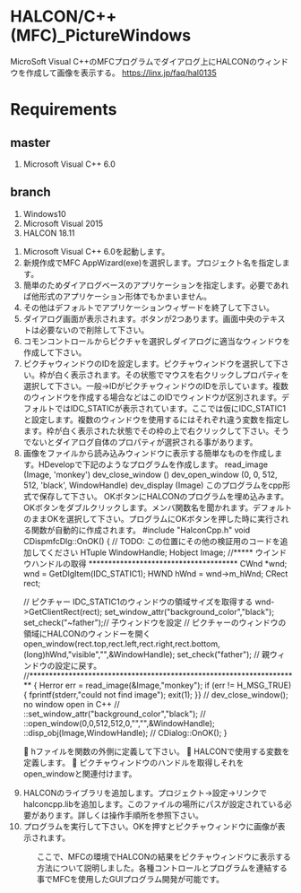 # HALCON/C++(MFC)_PictureWindows
MicroSoft Visual C++のMFCプログラムでダイアログ上にHALCONのウィンドウを作成して画像を表示する。
https://linx.jp/faq/hal0135

# Requirements
## master
<ol>
<li>Microsoft Visual C++ 6.0</li>
</ol>

## branch
<ol>
<li>Windows10</li>
<li>Microsoft Visual 2015</li>
<li>HALCON 18.11</li>
</ol>

<ol>
<li>Microsoft Visual C++ 6.0を起動します。</li>
<li>新規作成でMFC AppWizard(exe)を選択します。プロジェクト名を指定します。</li>
<li>簡単のためダイアログベースのアプリケーションを指定します。必要であれば他形式のアプリケーション形体でもかまいません。</li>
<li>その他はデフォルトでアプリケーションウィザードを終了して下さい。</li>
<li>ダイアログ画面が表示されます。ボタンが2つあります。画面中央のテキストは必要ないので削除して下さい。</li>
<li>コモンコントロールからピクチャを選択しダイアログに適当なウィンドウを作成して下さい。</li>
<li>ピクチャウィンドウのIDを設定します。ピクチャウィンドウを選択して下さい。枠が白く表示されます。その状態でマウスを右クリックしプロパティを選択して下さい。一般→IDがピクチャウィンドウのIDを示しています。複数のウィンドウを作成する場合などはこのIDでウィンドウが区別されます。デフォルトではIDC_STATICが表示されています。ここでは仮にIDC_STATIC1と設定します。複数のウィンドウを使用するにはそれぞれ違う変数を指定します。枠が白く表示された状態でその枠の上で右クリックして下さい。そうでないとダイアログ自体のプロパティが選択される事があります。</li>
<li>画像をファイルから読み込みウィンドウに表示する簡単なものを作成します。HDevelopで下記のようなプログラムを作成します。
read_image (Image, 'monkey')
dev_close_window ()
dev_open_window (0, 0, 512, 512, 'black', WindowHandle)
dev_display (Image)
このプログラムをcpp形式で保存して下さい。
<lo>OKボタンにHALCONのプログラムを埋め込みます。OKボタンをダブルクリックします。メンバ関数名を聞かれます。デフォルトのままOKを選択して下さい。プログラムにOKボタンを押した時に実行される関数が自動的に作成されます。
#include "HalconCpp.h"
void CDispmfcDlg::OnOK() 
{
// TODO: この位置にその他の検証用のコードを追加してください
  HTuple   WindowHandle;
  Hobject  Image;
//***** ウインドウハンドルの取得 **************************************
CWnd *wnd; wnd = GetDlgItem(IDC_STATIC1); 
HWND hWnd = wnd->m_hWnd;
CRect rect;

// ピクチャー IDC_STATIC1のウィンドウの領域サイズを取得する
wnd->GetClientRect(rect); 
set_window_attr("background_color","black");
set_check("~father");// 子ウィンドウを設定
// ピクチャーのウィンドウの領域にHALCONのウィンドーを開く
open_window(rect.top,rect.left,rect.right,rect.bottom,(long)hWnd,"visible","",&WindowHandle); 
set_check("father"); // 親ウィンドウの設定に戻す。
//*********************************************************************
  { Herror err = read_image(&Image,"monkey");
  if (err != H_MSG_TRUE) { fprintf(stderr,"could not find image"); exit(1); }}
  // dev_close_window(); no window open in C++
//  ::set_window_attr("background_color","black");
//  ::open_window(0,0,512,512,0,"","",&WindowHandle);
  ::disp_obj(Image,WindowHandle);
  // CDialog::OnOK();
}

	hファイルを関数の外側に定義して下さい。
	HALCONで使用する変数を定義します。
	ピクチャウィンドウのハンドルを取得しそれをopen_windowと関連付けます。</li>

<li>HALCONのライブラリを追加します。プロジェクト→設定→リンクでhalconcpp.libを追加します。このファイルの場所にパスが設定されている必要があります。詳しくは操作手順所を参照下さい。</li>
<li>プログラムを実行して下さい。OKを押すとピクチャウィンドウに画像が表示されます。</li>
<ol>
ここで、MFCの環境でHALCONの結果をピクチャウィンドウに表示する方法について説明しました。各種コントロールとプログラムを連結する事でMFCを使用したGUIプログラム開発が可能です。
